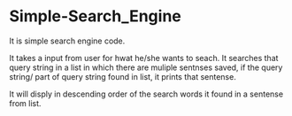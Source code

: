 # Simple-Search_Engine

It is simple search engine code.

It takes a input from user for hwat he/she wants to seach.
It searches that query string in a list in which there are muliple sentnses saved, if the query string/ part of query string found in list, it prints that sentense.

It will disply in descending order of the search words it found in a sentense from list.
